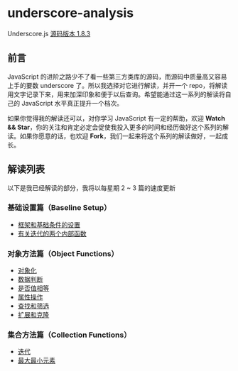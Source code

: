 # underscore-analysis
Underscore.js [源码版本 1.8.3](underscore.js)

## 前言
JavaScript 的进阶之路少不了看一些第三方类库的源码，而源码中质量高又容易上手的要数 underscore 了。所以我选择对它进行解读，并开一个 repo，将解读用文字记录下来，用来加深印象和便于以后查询。希望能通过这一系列的解读将自己的 JavaScript 水平真正提升一个档次。

如果你觉得我的解读还可以，对你学习 JavaScript 有一定的帮助，欢迎 **Watch && Star**，你的关注和肯定必定会促使我投入更多的时间和经历做好这个系列的解读。如果你愿意的话，也欢迎 **Fork**，我们一起来将这个系列的解读做好，一起成长。

## 解读列表
以下是我已经解读的部分，我将以每星期 2 ~ 3 篇的速度更新
### 基础设置篇（Baseline Setup）
- [框架和基础条件的设置](https://github.com/changxiupeng/underscore-analysis/issues/1)
- [有关迭代的两个内部函数](https://github.com/changxiupeng/underscore-analysis/issues/2)

### 对象方法篇（Object Functions）

- [对象化](https://github.com/changxiupeng/underscore-analysis/issues/3)
- [数据判断](https://github.com/changxiupeng/underscore-analysis/issues/4)
- [是否值相等](https://github.com/changxiupeng/underscore-analysis/issues/5)
- [属性操作](https://github.com/changxiupeng/underscore-analysis/issues/6)
- [查找和筛选](https://github.com/changxiupeng/underscore-analysis/issues/7)
- [扩展和克隆](https://github.com/changxiupeng/underscore-analysis/issues/8)

### 集合方法篇（Collection Functions）
- [迭代](https://github.com/changxiupeng/underscore-analysis/issues/9)
- [最大最小元素](https://github.com/changxiupeng/underscore-analysis/issues/10)
